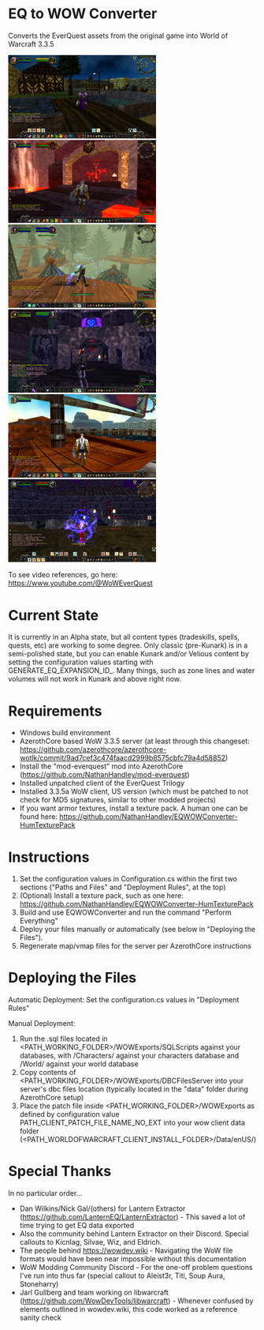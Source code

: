 # EQ to WOW Converter
Converts the EverQuest assets from the original game into World of Warcraft 3.3.5

<img src="https://github.com/NathanHandley/EQWOWConverter/blob/Screenshots/WestFreeportInterior.jpg?raw=true" width="300"/><img src="https://github.com/NathanHandley/EQWOWConverter/blob/Screenshots/Nagafen.jpg?raw=true" width="300"/><img src="https://github.com/NathanHandley/EQWOWConverter/blob/Screenshots/KelethinHighFog.jpg?raw=true" width="300"/><img src="https://github.com/NathanHandley/EQWOWConverter/blob/Screenshots/Neriak.jpg?raw=true" width="300"/><img src="https://github.com/NathanHandley/EQWOWConverter/blob/Screenshots/OnABoat.jpg?raw=true" width="300"/><img src="https://github.com/NathanHandley/EQWOWConverter/blob/Screenshots/Mistmoore.jpg?raw=true" width="300"/>

To see video references, go here: https://www.youtube.com/@WoWEverQuest

# Current State
It is currently in an Alpha state, but all content types (tradeskills, spells, quests, etc) are working to some degree.  Only classic (pre-Kunark) is in a semi-polished state, but you can enable Kunark and/or Velious content by setting the configuration values starting with GENERATE_EQ_EXPANSION_ID_.  Many things, such as zone lines and water volumes will not work in Kunark and above right now.

# Requirements
- Windows build environment
- AzerothCore based WoW 3.3.5 server (at least through this changeset: https://github.com/azerothcore/azerothcore-wotlk/commit/9ad7cef3c474faacd2999b8575cbfc79a4d58852)
- Install the "mod-everquest" mod into AzerothCore (https://github.com/NathanHandley/mod-everquest)
- Installed unpatched client of the EverQuest Trilogy
- Installed 3.3.5a WoW client, US version (which must be patched to not check for MD5 signatures, similar to other modded projects) 
- If you want armor textures, install a texture pack.  A human one can be found here: https://github.com/NathanHandley/EQWOWConverter-HumTexturePack

# Instructions
1. Set the configuration values in Configuration.cs within the first two sections ("Paths and Files" and "Deployment Rules", at the top)
2. (Optional) Install a texture pack, such as one here: https://github.com/NathanHandley/EQWOWConverter-HumTexturePack
3. Build and use EQWOWConverter and run the command "Perform Everything"
4. Deploy your files manually or automatically (see below in "Deploying the Files").
5. Regenerate map/vmap files for the server per AzerothCore instructions

# Deploying the Files
Automatic Deployment: Set the configuration.cs values in "Deployment Rules"

Manual Deployment:
1. Run the .sql files located in <PATH_WORKING_FOLDER>/WOWExports/SQLScripts against your databases, with /Characters/ against your characters database and /World/ against your world database
2. Copy contents of <PATH_WORKING_FOLDER>/WOWExports/DBCFilesServer into your server's dbc files location (typically located in the "data" folder during AzerothCore setup)
3. Place the patch file inside <PATH_WORKING_FOLDER>/WOWExports as defined by configuration value PATH_CLIENT_PATCH_FILE_NAME_NO_EXT into your wow client data folder (<PATH_WORLDOFWARCRAFT_CLIENT_INSTALL_FOLDER>/Data/enUS/)

# Special Thanks
In no particular order...
- Dan Wilkins/Nick Gal/(others) for Lantern Extractor (https://github.com/LanternEQ/LanternExtractor) - This saved a lot of time trying to get EQ data exported
- Also the community behind Lantern Extractor on their Discord.  Special callouts to Kicnlag, Silvae, Wiz, and Eldrich.
- The people behind https://wowdev.wiki - Navigating the WoW file formats would have been near impossible without this documentation
- WoW Modding Community Discord - For the one-off problem questions I've run into thus far (special callout to Aleist3r, Titi, Soup Aura, Stoneharry)
- Jarl Gullberg and team working on libwarcraft (https://github.com/WowDevTools/libwarcraft) - Whenever confused by elements outlined in wowdev.wiki, this code worked as a reference sanity check

